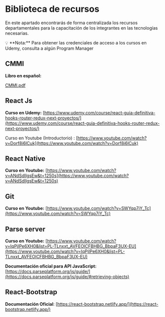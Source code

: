 # Biblioteca de recursos

En este apartado encontrarás de forma centralizada los recursos departamentales para la capacitación de los integrantes en las tecnologías necesarias. 

<aside>
💡 **Nota:** Para obtener las credenciales de acceso a los cursos en Udemy, consulta a algún Program Manager

</aside>

## CMMI

**Libro en español:**

[CMMI.pdf](Biblioteca%20de%20recursos%20d96c2fa60cae4c4885b4773676c24863/CMMI.pdf)

## React Js

**Curso en Udemy:** [https://www.udemy.com/course/react-guia-definitiva-hooks-router-redux-next-proyectos/](https://www.udemy.com/course/react-guia-definitiva-hooks-router-redux-next-proyectos/)

Curso en Youtube (Introductorio) : [https://www.youtube.com/watch?v=Dorf8i6lCuk](https://www.youtube.com/watch?v=Dorf8i6lCuk) 

## React Native

**Curso en Youtube:** [https://www.youtube.com/watch?v=ANdSdIlgsEw&t=1250s](https://www.youtube.com/watch?v=ANdSdIlgsEw&t=1250s)

## Git

**Curso en Youtube:** [https://www.youtube.com/watch?v=SWYqp7iY_Tc](https://www.youtube.com/watch?v=SWYqp7iY_Tc)

## Parse server

**Curso en Youtube:** [https://www.youtube.com/watch?v=IqPjIPe6XH0&list=PL-TLnxxt_AVFEOlCFBHBG_BbpaF3UX-EU](https://www.youtube.com/watch?v=IqPjIPe6XH0&list=PL-TLnxxt_AVFEOlCFBHBG_BbpaF3UX-EU)

**Documentación oficial para API JavaScript:** [https://docs.parseplatform.org/js/guide/](https://docs.parseplatform.org/js/guide/#retrieving-objects)

## React-Bootstrap

**Documentación Oficial**: [https://react-bootstrap.netlify.app/](https://react-bootstrap.netlify.app/)